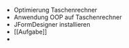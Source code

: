 - Optimierung Taschenrechner
- Anwendung OOP auf Taschenrechner
- JFormDesigner installieren
- [[Aufgabe]]
- 